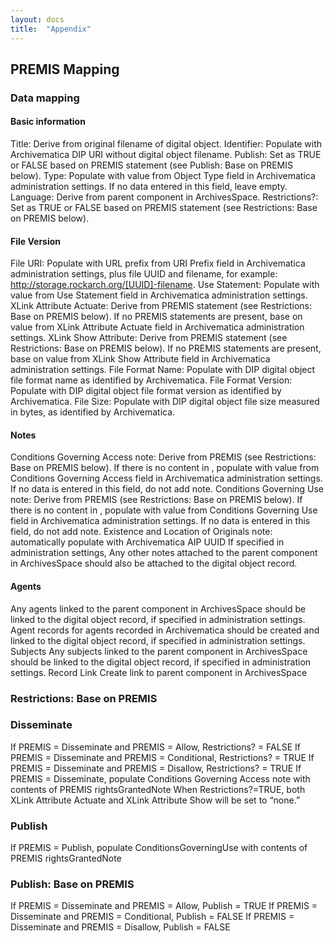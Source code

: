 ```yaml
---
layout: docs
title:  "Appendix"
---
```


## PREMIS Mapping

### Data mapping

#### Basic information

Title: Derive from original filename of digital object.
Identifier: Populate with Archivematica DIP URI without digital object filename.
Publish: Set as TRUE or FALSE based on PREMIS statement (see Publish: Base on PREMIS below).
Type: Populate with value from Object Type field in Archivematica administration settings. If no data entered in this field, leave empty.
Language: Derive from parent component in ArchivesSpace.
Restrictions?: Set as TRUE or FALSE based on PREMIS statement (see Restrictions: Base on PREMIS below).

#### File Version

File URI: Populate with URL prefix from URI Prefix field in  Archivematica administration settings, plus file UUID and filename, for example: http://storage.rockarch.org/[UUID]-filename.
Use Statement: Populate with value from Use Statement field in Archivematica administration settings.
XLink Attribute Actuate: Derive from PREMIS statement (see Restrictions: Base on PREMIS below). If no PREMIS statements are present, base on value from XLink Attribute Actuate field in Archivematica administration settings.
XLink Show Attribute: Derive from PREMIS statement (see Restrictions: Base on PREMIS below). If no PREMIS statements are present, base on value from XLink Show Attribute field in Archivematica administration settings.
File Format Name: Populate with DIP digital object file format name as identified by Archivematica.
File Format Version: Populate with DIP digital object file format version as identified by Archivematica.
File Size: Populate with DIP digital object file size measured in bytes, as identified by Archivematica.

#### Notes

Conditions Governing Access note: Derive from PREMIS <rightsGrantedNote> (see Restrictions: Base on PREMIS below). If there is no content in <rightsGrantedNote>, populate with value from Conditions Governing Access field in Archivematica administration settings. If no data is entered in this field, do not add note.
Conditions Governing Use note: Derive from PREMIS <rightsGrantedNote> (see Restrictions: Base on PREMIS below). If there is no content in <rightsGrantedNote>, populate with value from Conditions Governing Use field in Archivematica administration settings. If no data is entered in this field, do not add note.
Existence and Location of Originals note: automatically populate with Archivematica AIP UUID
If specified in administration settings, Any other notes attached to the parent component in ArchivesSpace should also be attached to the digital object record.

#### Agents

Any agents linked to the parent component in ArchivesSpace should be linked to the digital object record, if specified in administration settings.
Agent records for agents recorded in Archivematica should be created and linked to the digital object record, if specified in administration settings.
Subjects
Any subjects linked to the parent component in ArchivesSpace should be linked to the digital object record, if specified in administration settings.
Record Link
Create link to parent component in ArchivesSpace

### Restrictions: Base on PREMIS

### Disseminate

If PREMIS <act> = Disseminate and PREMIS <restriction> = Allow, Restrictions? = FALSE
If PREMIS <act> = Disseminate and PREMIS <restriction> = Conditional, Restrictions? = TRUE
If PREMIS <act> = Disseminate and PREMIS <restriction> = Disallow, Restrictions? = TRUE
If PREMIS <act> = Disseminate, populate Conditions Governing Access note with contents of PREMIS rightsGrantedNote
When Restrictions?=TRUE, both XLink Attribute Actuate and XLink Attribute Show will be set to “none.”

### Publish

If PREMIS <act> = Publish, populate ConditionsGoverningUse with contents of PREMIS rightsGrantedNote

### Publish: Base on PREMIS

If PREMIS <act> = Disseminate and PREMIS <restriction> = Allow, Publish = TRUE
If PREMIS <act> = Disseminate and PREMIS <restriction> = Conditional, Publish = FALSE
If PREMIS <act> = Disseminate and PREMIS <restriction> = Disallow, Publish = FALSE